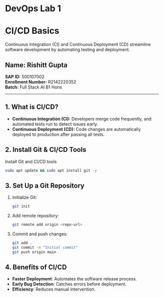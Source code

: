 # DevOps Lab 1  
# CI/CD Basics  

Continuous Integration (CI) and Continuous Deployment (CD) streamline software development by automating testing and deployment.

## Name: Rishitt Gupta  
**SAP ID:** 500107002  
**Enrollment Number:** R2142220352  
**Batch:** Full Stack AI B1 Hons  

---

## **1. What is CI/CD?**  
- **Continuous Integration (CI):** Developers merge code frequently, and automated tests run to detect issues early.  
- **Continuous Deployment (CD):** Code changes are automatically deployed to production after passing all tests.

## **2. Install Git & CI/CD Tools**  
Install Git and CI/CD tools 
```sh
sudo apt update && sudo apt install git -y
```

## **3. Set Up a Git Repository**  
1. Initialize Git:  
   ```sh
   git init
   ```
2. Add remote repository:  
   ```sh
   git remote add origin <repo-url>
   ```
3. Commit and push changes:  
   ```sh
   git add .
   git commit -m "Initial commit"
   git push origin main
   ```

## **4. Benefits of CI/CD**  
- **Faster Deployment**: Automates the software release process.  
- **Early Bug Detection**: Catches errors before deployment.  
- **Efficiency**: Reduces manual intervention.  
